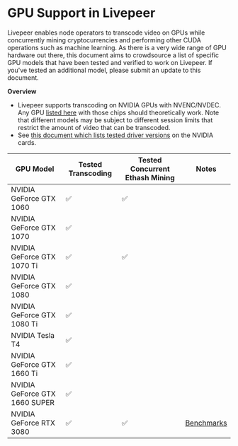 # GPU Support in Livepeer

Livepeer enables node operators to transcode video on GPUs while concurrently mining cryptocurrencies and performing other CUDA operations such as machine learning. As there is a very wide range of GPU hardware out there, this document aims to crowdsource a list of specific GPU models that have been tested and verified to work on Livepeer. If you've tested an additional model, please submit an update to this document.

**Overview**

* Livepeer supports transcoding on NVIDIA GPUs with NVENC/NVDEC. Any GPU [listed here](https://developer.nvidia.com/video-encode-and-decode-gpu-support-matrix-new) with those chips should theoretically work. Note that different models may be subject to different session limits that restrict the amount of video that can be transcoded.
* See [this document which lists tested driver versions](https://github.com/livepeer/go-livepeer/blob/master/doc/gpu.md) on the NVIDIA cards. 

| GPU Model                     | Tested Transcoding | Tested Concurrent Ethash Mining | Notes                                                                                                  |
| ----------------------------- | ------------------ | ------------------------------- | ------------------------------------------------------------------------------------------------------ |
| NVIDIA GeForce GTX 1060       | :white_check_mark: | :white_check_mark:              |                                                                                                        |
| NVIDIA GeForce GTX 1070       | :white_check_mark: |                                 |                                                                                                        |
| NVIDIA GeForce GTX 1070 Ti    | :white_check_mark: | :white_check_mark:              |                                                                                                        |
| NVIDIA GeForce GTX 1080       | :white_check_mark: |                                 |                                                                                                        |
| NVIDIA GeForce GTX 1080 Ti    | :white_check_mark: |                                 |                                                                                                        |
| NVIDIA Tesla T4               | :white_check_mark: |                                 |                                                                                                        |
| NVIDIA GeForce GTX 1660 Ti    | :white_check_mark: |                                 |                                                                                                        |
| NVIDIA GeForce GTX 1660 SUPER | :white_check_mark: |                                 |                                                                                                        |
| NVIDIA GeForce RTX 3080       | :white_check_mark: | :white_check_mark:              | [Benchmarks](https://forum.livepeer.org/t/dual-ethash-mining-transcoding-w-rtx-3080-10g-cuda-mps/1161) |
